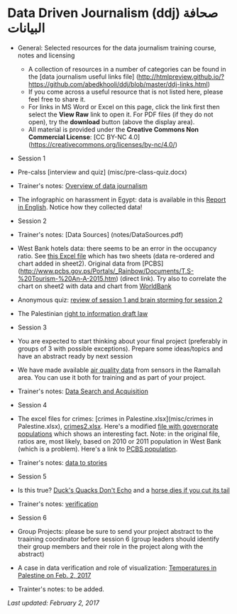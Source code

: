 # Data Driven Journalism (ddj) صحافة البيانات
* General: Selected resources for the data journalism training course, notes and licensing 
  * A collection of resources in a number of categories can be found in the [data journalism useful links file] (http://htmlpreview.github.io/?https://github.com/abedkhooli/ddj/blob/master/ddj-links.html) 
  * If you come across a useful resource that is not listed here, please feel free to share it. 
  * For links in MS Word or Excel on this page, click the link first then select the __View Raw__ link to open it. For PDF files (if they do not open), try the __download__ button (above the display area).
  * All material is provided under the __Creative Commons Non Commercial License__: [CC BY-NC 4.0] (https://creativecommons.org/licenses/by-nc/4.0/)
 
* Session 1
 * Pre-calss [interview and quiz] (misc/pre-class-quiz.docx)
 * Trainer's notes: [Overview of data journalism](notes/session-1-notes.pdf)
 * The infographic on harassment in Egypt: data is available in this [Report in English](http://harassmap.org/en/wp-content/uploads/2014/02/287_Summaryreport_eng_low-1.pdf). Notice how they collected data!
* Session 2 
 * Trainer's notes: [Data Sources] (notes/DataSources.pdf)
 * West Bank hotels data: there seems to be an error in the occupancy ratio. See [this Excel file](misc/WestBank-Hotels.xlsx) which has two sheets (data re-ordered and chart added in sheet2). Original data from [PCBS] (http://www.pcbs.gov.ps/Portals/_Rainbow/Documents/T.S-%20Tourism-%20An-A-2015.htm) (direct link). Try also to correlate the chart on sheet2 with data and chart from [WorldBank](http://data.worldbank.org/indicator/DT.ODA.ALLD.CD?locations=PS)  
 * Anonymous quiz: [review of session 1 and brain storming for session 2](misc/ddj-after-session1.docx) 
 * The Palestinian [right to information draft law](notes/right-to-info-law-draft.doc)
* Session 3
 * You are expected to start thinking about your final project (preferably in groups of 3 with possible exceptions). Prepare some ideas/topics and have an abstract ready by next session 
 * We have made available [air quality data](https://github.com/abedkhooli/ds1/tree/master/data) from sensors in the Ramallah area. You can use it both for training and as part of your project.
 * Trainer's notes: [Data Search and Acquisition](notes/DataSearchAndAcquisition.pdf)
* Session 4
 * The excel files for crimes: [crimes in Palestine.xlsx](misc/crimes in Palestine.xlsx), [crimes2.xlsx](misc/crime2.xlsx). Here's a modified [file with governorate populations](misc/crime3.xlsx) which shows an interesting fact. Note: in the original file, ratios are, most likely, based on 2010 or 2011 population in West Bank (which is a problem). Here's a link to [PCBS population](http://pcbs.gov.ps/Portals/_Rainbow/Documents/gover.htm).
  * Trainer's notes: [data to stories](notes/data2stories.pdf)
* Session 5
 * Is this true? [Duck's Quacks Don't Echo](misc/ducks-echo.png) and a [horse dies if you cut its tail](misc/horse-tail.png)
 * Trainer's notes: [verification](notes/verification-slides.pdf)
* Session 6
 * Group Projects: please be sure to send your project abstract to the traaining coordinator before session 6 (group leaders should identify their group members and their role in the project along with the abstract)
 * A case in data verification and role of visualization: [Temperatures in Palestine on Feb. 2, 2017](misc/palweather.png)
 * Trainter's notes: to be added.

*Last updated: February 2, 2017*
